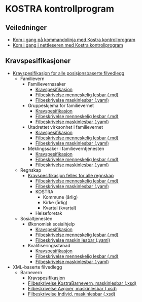 # **KOSTRA kontrollprogram**

## Veiledninger

* [Kom i gang på kommandolinja med Kostra kontrollprogram](konsoll/README.md)
* [Kom i gang i nettleseren med Kostra kontrollprogram](web/README.md)

## Kravspesifikasjoner

* [Kravspesifikasjon for alle posisjonsbaserte filvedlegg](/kravspesifikasjon/felles_posisjonsbaserte_filvedlegg.md)
  * Familievern
    * Familievernssaker
      * [Kravspesifikasjon](/kravspesifikasjon/specs_familievern_52AF_familievernsaker_2025.md)
      * [Filbeskrivelse menneskelig lesbar (.md)](/kravspesifikasjon/file_description_52AF_2025.md)
      * [Filbeskrivelse maskinlesbar (.yaml)](/kontroller/src/main/resources/file_description_52AF_2025.yaml)
    * Gruppeskjema for familievernet
      * [Kravspesifikasjon](/kravspesifikasjon/specs_familievern_52BF_gruppeskjema_2025.md)
      * [Filbeskrivelse menneskelig lesbar (.md)](/kravspesifikasjon/file_description_52BF_2025.md)
      * [Filbeskrivelse maskinlesbar (.yaml)](/kontroller/src/main/resources/file_description_52BF_2025.yaml)
    * Utadrettet virksonhet i familievernet
      * [Kravspesifikasjon](/kravspesifikasjon/specs_familievern_53F_utadrettet_virksomhet_i_familievernet_2025.md)
      * [Filbeskrivelse menneskelig lesbar (.md)](/kravspesifikasjon/file_description_53F_2025.md)
      * [Filbeskrivelse maskinlesbar (.yaml)](/kontroller/src/main/resources/file_description_53F_2025.yaml)
    * Meklingssaker i familieverntjenesten
      * [Kravspesifikasjon](/kravspesifikasjon/specs_familievern_55F_meklingssaker_i_familieverntjenesten_2025.md)
      * [Filbeskrivelse menneskelig lesbar (.md)](/kravspesifikasjon/file_description_55F_2025.md)
      * [Filbeskrivelse maskinlesbar (.yaml)](/kontroller/src/main/resources/file_description_55F_2025.yaml)
  * Regnskap
    * [Kravspesifikasjon felles for alle regnskap](/kravspesifikasjon/felles_regnskap.md)
      * [Filbeskrivelse menneskelig lesbar (.md)](/kravspesifikasjon/file_description_Regnskap_2025.md)
      * [Filbeskrivelse maskinlesbar (.yaml)](/kontroller/src/main/resources/file_description_Regnskap_2025.yaml)
      * KOSTRA
        * Kommune (årlig)
        * Kirke (årlig)
        * Kvartal (kvartal)
      * Helseforetak
  * Sosialtjenesten
    * Økonomisk sosialhjelp
      * [Kravspesifikasjon](/kravspesifikasjon/specs_sosialtjenesten_11F_okonomisk_sosialhjelp_2025)
      * [Filbeskrivelse menneskelig lesbar (.md)](/kravspesifikasjon/file_description_11F_2025.md)
      * [Filbeskrivelse maskin lesbar (.yaml)](/kontroller/src/main/resources/file_description_11F_2025.yaml)
    * Kvalifiseringsstønad
      * [Kravspesifikasjon](/kravspesifikasjon/specs_sosialtjenesten_11CF_kvalifiseringsstonad_2025)
      * [Filbeskrivelse menneskelig lesbar (.md)](/kravspesifikasjon/file_description_11CF_2025.md)
      * [Filbeskrivelse maskinlesbar (.yaml)](/kontroller/src/main/resources/file_description_11CF_2025.yaml)
* XML-baserte filvedlegg
  * Barnevern
    * [Kravspesifikasjon](/kravspesifikasjon/specs_barnevernstjenesten_15F_barnevern_20YY.md)
    * [Filbeskrivelse KostraBarnevern, maskinlesbar (.xsd)](/kostra-barnevern/src/main/resources/KostraBarnevern.xsd)
    * [Filbeskrivelse Avgiver, maskinlesbar (.xsd)](/kostra-barnevern/src/main/resources/Avgiver.xsd)
    * [Filbeskrivelse Individ, maskinlesbar (.xsd)](/kostra-barnevern/src/main/resources/Individ.xsd)
